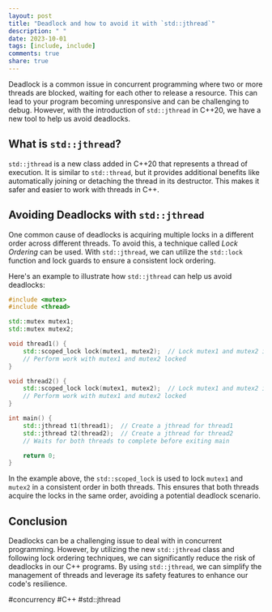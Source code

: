 ```yaml
---
layout: post
title: "Deadlock and how to avoid it with `std::jthread`"
description: " "
date: 2023-10-01
tags: [include, include]
comments: true
share: true
---
```


Deadlock is a common issue in concurrent programming where two or more threads are blocked, waiting for each other to release a resource. This can lead to your program becoming unresponsive and can be challenging to debug. However, with the introduction of `std::jthread` in C++20, we have a new tool to help us avoid deadlocks.

## What is `std::jthread`?

`std::jthread` is a new class added in C++20 that represents a thread of execution. It is similar to `std::thread`, but it provides additional benefits like automatically joining or detaching the thread in its destructor. This makes it safer and easier to work with threads in C++.

## Avoiding Deadlocks with `std::jthread`

One common cause of deadlocks is acquiring multiple locks in a different order across different threads. To avoid this, a technique called *Lock Ordering* can be used. With `std::jthread`, we can utilize the `std::lock` function and lock guards to ensure a consistent lock ordering.

Here's an example to illustrate how `std::jthread` can help us avoid deadlocks:

```cpp
#include <mutex>
#include <thread>

std::mutex mutex1;
std::mutex mutex2;

void thread1() {
    std::scoped_lock lock(mutex1, mutex2);  // Lock mutex1 and mutex2 in a consistent order
    // Perform work with mutex1 and mutex2 locked
}

void thread2() {
    std::scoped_lock lock(mutex1, mutex2);  // Lock mutex1 and mutex2 in the same order as in thread1
    // Perform work with mutex1 and mutex2 locked
}

int main() {
    std::jthread t1(thread1);  // Create a jthread for thread1
    std::jthread t2(thread2);  // Create a jthread for thread2
    // Waits for both threads to complete before exiting main

    return 0;
}
```

In the example above, the `std::scoped_lock` is used to lock `mutex1` and `mutex2` in a consistent order in both threads. This ensures that both threads acquire the locks in the same order, avoiding a potential deadlock scenario.

## Conclusion

Deadlocks can be a challenging issue to deal with in concurrent programming. However, by utilizing the new `std::jthread` class and following lock ordering techniques, we can significantly reduce the risk of deadlocks in our C++ programs. By using `std::jthread`, we can simplify the management of threads and leverage its safety features to enhance our code's resilience.

#concurrency #C++ #std::jthread